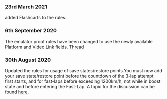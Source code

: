 ### 23rd March 2021

added Flashcarts to the rules.

### 6th September 2020

The emulator proof rules have been changed to use the newly available Platform and Video Link fields. [Thread](https://fzerocentral.org/viewtopic.php?t=14382)

### 30th August 2020

Updated the rules for usage of save states/restore points.You must now add your save state/restore point before the countdown of the 3-lap attempt first starts, and for fast-laps before exceeding 1200km/h, not while in boost state and before entering the Fast-Lap. A topic for the discussion can be found [here](https://fzerocentral.org/viewtopic.php?t=14381).
